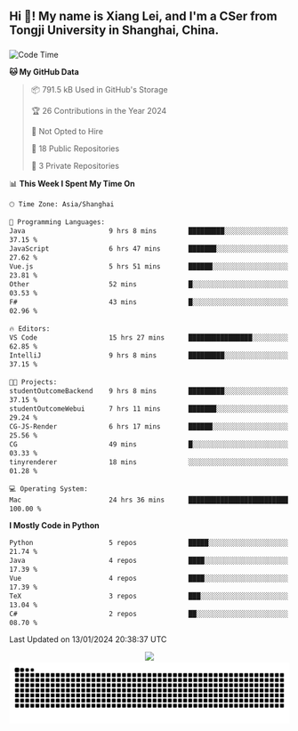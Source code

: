 <h2 align="left">Hi 👋! My name is Xiang Lei, and I'm a CSer from Tongji University in Shanghai, China.</h2>

###

<!--START_SECTION:waka-->
![Code Time](http://img.shields.io/badge/Code%20Time-440%20hrs%2012%20mins-blue)

**🐱 My GitHub Data** 

> 📦 791.5 kB Used in GitHub's Storage 
 > 
> 🏆 26 Contributions in the Year 2024
 > 
> 🚫 Not Opted to Hire
 > 
> 📜 18 Public Repositories 
 > 
> 🔑 3 Private Repositories 
 > 
📊 **This Week I Spent My Time On** 

```text
🕑︎ Time Zone: Asia/Shanghai

💬 Programming Languages: 
Java                     9 hrs 8 mins        █████████░░░░░░░░░░░░░░░░   37.15 % 
JavaScript               6 hrs 47 mins       ███████░░░░░░░░░░░░░░░░░░   27.62 % 
Vue.js                   5 hrs 51 mins       ██████░░░░░░░░░░░░░░░░░░░   23.81 % 
Other                    52 mins             █░░░░░░░░░░░░░░░░░░░░░░░░   03.53 % 
F#                       43 mins             █░░░░░░░░░░░░░░░░░░░░░░░░   02.96 % 

🔥 Editors: 
VS Code                  15 hrs 27 mins      ████████████████░░░░░░░░░   62.85 % 
IntelliJ                 9 hrs 8 mins        █████████░░░░░░░░░░░░░░░░   37.15 % 

🐱‍💻 Projects: 
studentOutcomeBackend    9 hrs 8 mins        █████████░░░░░░░░░░░░░░░░   37.15 % 
studentOutcomeWebui      7 hrs 11 mins       ███████░░░░░░░░░░░░░░░░░░   29.24 % 
CG-JS-Render             6 hrs 17 mins       ██████░░░░░░░░░░░░░░░░░░░   25.56 % 
CG                       49 mins             █░░░░░░░░░░░░░░░░░░░░░░░░   03.33 % 
tinyrenderer             18 mins             ░░░░░░░░░░░░░░░░░░░░░░░░░   01.28 % 

💻 Operating System: 
Mac                      24 hrs 36 mins      █████████████████████████   100.00 % 
```

**I Mostly Code in Python** 

```text
Python                   5 repos             █████░░░░░░░░░░░░░░░░░░░░   21.74 % 
Java                     4 repos             ████░░░░░░░░░░░░░░░░░░░░░   17.39 % 
Vue                      4 repos             ████░░░░░░░░░░░░░░░░░░░░░   17.39 % 
TeX                      3 repos             ███░░░░░░░░░░░░░░░░░░░░░░   13.04 % 
C#                       2 repos             ██░░░░░░░░░░░░░░░░░░░░░░░   08.70 % 
```




 Last Updated on 13/01/2024 20:38:37 UTC
<!--END_SECTION:waka-->

<div align="center">
  <img src="https://github-readme-stats.vercel.app/api?username=Lei00764&show_icons=true&theme=radical" />
 </div>

 <div align="center">

<picture>
  <source media="(prefers-color-scheme: dark)" srcset="https://raw.githubusercontent.com/Lei00764/Lei00764/output/github-contribution-grid-snake-dark.svg">
  <source media="(prefers-color-scheme: light)" srcset="https://raw.githubusercontent.com/Lei00764/Lei00764/output/github-contribution-grid-snake.svg">
  <img alt="github contribution grid snake animation" src="https://raw.githubusercontent.com/Lei00764/Lei00764/output/github-contribution-grid-snake.svg">
</picture>

</div>




